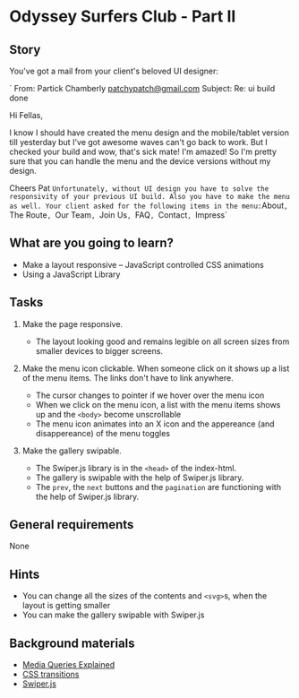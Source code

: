 # Odyssey Surfers Club - Part II

## Story

You've got a mail from your client's beloved UI designer:

`
From:	Partick Chamberly <patchypatch@gmail.com>
Subject:	Re: ui build done

Hi Fellas,

I know I should have created the menu design and the mobile/tablet version till yesterday but I've got awesome waves can't go back to work.
But I checked your build and wow, that's sick mate! I'm amazed!
So I'm pretty sure that you can handle the menu and the device versions without my design.

Cheers
Pat
`
Unfortunately, without UI design you have to solve the responsivity of your previous UI build.
Also you have to make the menu as well.
Your client asked for the following items in the menu: `About`, `The Route`, `Our Team`, `Join Us`, `FAQ`, `Contact`, `Impress`

## What are you going to learn?

- Make a layout responsive
– JavaScript controlled CSS animations
- Using a JavaScript Library

## Tasks

1. Make the page responsive.
    - The layout looking good and remains legible on all screen sizes from smaller devices to bigger screens.

2. Make the menu icon clickable. When someone click on it shows up a list of the menu items. The links don't have to link anywhere.
    - The cursor changes to pointer if we hover over the menu icon
    - When we click on the menu icon, a list with the menu items shows up and the `<body>` become unscrollable
    - The menu icon animates into an X icon and the appereance (and disappereance) of the menu toggles

3. Make the gallery swipable.
    - The Swiper.js library is in the `<head>` of the index-html.
    - The gallery is swipable with the help of Swiper.js library.
    - The `prev`, the `next` buttons and the `pagination` are functioning with the help of Swiper.js library.

## General requirements

None

## Hints

- You can change all the sizes of the contents and `<svg>`s, when the layout is getting smaller
- You can make the gallery swipable with Swiper.js

## Background materials

- <i class="far fa-exclamation"></i> [Media Queries Explained](https://medium.com/@pbojinov/media-queries-explained-9bf20a85731f)
- <i class="far fa-exclamation"></i> [CSS transitions](https://developer.mozilla.org/en-US/docs/Web/CSS/CSS_Transitions/Using_CSS_transitions)
- <i class="far fa-exclamation"></i> [Swiper.js](http://swiperjs.com)

